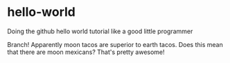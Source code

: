 # hello-world
Doing the github hello world tutorial like a good little programmer

Branch!
Apparently moon tacos are superior to earth tacos. Does this mean that there are moon mexicans? That's pretty awesome!
